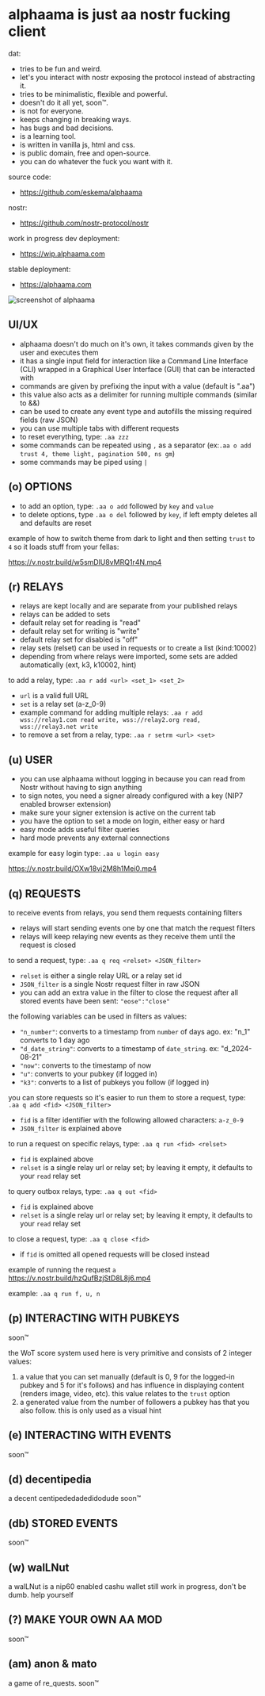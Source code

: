 # alphaama is just aa nostr fucking client

dat:
- tries to be fun and weird.
- let's you interact with nostr exposing the protocol instead of abstracting it.
- tries to be minimalistic, flexible and powerful.
- doesn't do it all yet, soon™.
- is not for everyone.
- keeps changing in breaking ways.
- has bugs and bad decisions.
- is a learning tool.
- is written in vanilla js, html and css.
- is public domain, free and open-source.
- you can do whatever the fuck you want with it.

source code:
- https://github.com/eskema/alphaama

nostr:
- https://github.com/nostr-protocol/nostr

work in progress dev deployment:
- https://wip.alphaama.com

stable deployment:
- https://alphaama.com


![screenshot of alphaama](https://i.nostr.build/XyflANm8pOEQUHI6.jpg)


## UI/UX

- alphaama doesn't do much on it's own, it takes commands given by the user and executes them
- it has a single input field for interaction like a Command Line Interface (CLI) wrapped in a Graphical User Interface (GUI) that can be interacted with
- commands are given by prefixing the input with a value (default is ".aa")
- this value also acts as a delimiter for running multiple commands (similar to &&)
- can be used to create any event type and autofills the missing required fields (raw JSON)
- you can use multiple tabs with different requests
- to reset everything, type: `.aa zzz`
- some commands can be repeated using `,` as a separator (ex:`.aa o add trust 4, theme light, pagination 500, ns gm`)
- some commands may be piped using ` | `


## (o) OPTIONS

- to add an option, type: `.aa o add` followed by `key` and `value`
- to delete options, type `.aa o del` followed by `key`, if left empty deletes all and defaults are reset

example of how to switch theme from dark to light and then setting `trust` to `4` so it loads stuff from your fellas:

https://v.nostr.build/w5smDlU8vMRQ1r4N.mp4


## (r) RELAYS

- relays are kept locally and are separate from your published relays
- relays can be added to sets
- default relay set for reading is "read"
- default relay set for writing is "write"
- default relay set for disabled is "off"
- relay sets (relset) can be used in requests or to create a list (kind:10002)
- depending from where relays were imported, some sets are added automatically (ext, k3, k10002, hint)

to add a relay, type: `.aa r add <url> <set_1> <set_2>`
- `url` is a valid full URL
- `set` is a relay set (a-z_0-9) 
- example command for adding multiple relays: `.aa r add wss://relay1.com read write, wss://relay2.org read, wss://relay3.net write`
- to remove a set from a relay, type: `.aa r setrm <url> <set>`


## (u) USER

- you can use alphaama without logging in because you can read from Nostr without having to sign anything
- to sign notes, you need a signer already configured with a key (NIP7 enabled browser extension)
- make sure your signer extension is active on the current tab
- you have the option to set a mode on login, either easy or hard
- easy mode adds useful filter queries
- hard mode prevents any external connections

example for easy login type: `.aa u login easy`

https://v.nostr.build/OXw18vj2M8h1Mei0.mp4


## (q) REQUESTS

to receive events from relays, you send them requests containing filters
- relays will start sending events one by one that match the request filters
- relays will keep relaying new events as they receive them until the request is closed

to send a request, type: `.aa q req <relset> <JSON_filter>`
- `relset` is either a single relay URL or a relay set id
- `JSON_filter` is a single Nostr request filter in raw JSON
- you can add an extra value in the filter to close the request after all stored events have been sent: `"eose":"close"`

the following variables can be used in filters as values:
- `"n_number"`: converts to a timestamp from `number` of days ago. ex: "n_1" converts to 1 day ago
- `"d_date_string"`: converts to a timestamp of `date_string`. ex: "d_2024-08-21"
- `"now"`: converts to the timestamp of now
- `"u"`: converts to your pubkey (if logged in)
- `"k3"`: converts to a list of pubkeys you follow (if logged in)

you can store requests so it's easier to run them
to store a request, type: `.aa q add <fid> <JSON_filter>`
- `fid` is a filter identifier with the following allowed characters:  `a-z_0-9`
- `JSON_filter` is explained above

to run a request on specific relays, type: `.aa q run <fid> <relset>` 
- `fid` is explained above
- `relset` is a single relay url or relay set; by leaving it empty, it defaults to your `read` relay set

to query outbox relays, type: `.aa q out <fid>` 
- `fid` is explained above
- `relset` is a single relay url or relay set; by leaving it empty, it defaults to your `read` relay set

to close a request, type: `.aa q close <fid>`
- if `fid` is omitted all opened requests will be closed instead

example of running the request `a` 
https://v.nostr.build/hzQufBzjStD8L8j6.mp4

example: `.aa q run f, u, n`


## (p) INTERACTING WITH PUBKEYS 

soon™

the WoT score system used here is very primitive and consists of 2 integer values: 
1. a value that you can set manually (default is 0, 9 for the logged-in pubkey and 5 for it's follows) and has influence in displaying content (renders image, video, etc). this value relates to the `trust` option
2. a generated value from the number of followers a pubkey has that you also follow. this is only used as a visual hint


## (e) INTERACTING WITH EVENTS 

soon™


## (d) decentipedia 

a decent centipededadedidodude
soon™


## (db) STORED EVENTS 

soon™


## (w) walLNut 

a walLNut is a nip60 enabled cashu wallet
still work in progress, don't be dumb. help yourself


## (?) MAKE YOUR OWN AA MOD 

soon™


## (am) anon & mato 

a game of re_quests. soon™